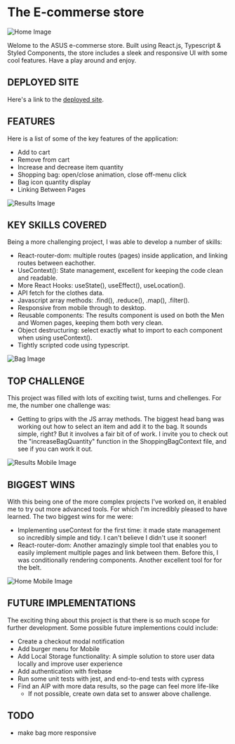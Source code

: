 # The E-commerse store

![Home Image](public/images/homeDesktop.png)

Welome to the ASUS e-commerse store. Built using React.js, Typescript & Styled Components, the store includes a sleek and responsive UI with some cool features. Have a play around and enjoy.

## DEPLOYED SITE

Here's a link to the <a href="https://eshoplw.netlify.app/">deployed site</a>.

## FEATURES

Here is a list of some of the key features of the application:

- Add to cart
- Remove from cart
- Increase and decrease item quantity
- Shopping bag: open/close animation, close off-menu click
- Bag icon quantity display
- Linking Between Pages

![Results Image](public/images/womenDesktop.png)

## KEY SKILLS COVERED

Being a more challenging project, I was able to develop a number of skills:

- React-router-dom: multiple routes (pages) inside application, and linking routes between eachother.
- UseContext(): State management, excellent for keeping the code clean and readable.
- More React Hooks: useState(), useEffect(), useLocation().
- API fetch for the clothes data.
- Javascript array methods: .find(), .reduce(), .map(), .filter().
- Responsive from mobile through to desktop.
- Reusable components: The results component is used on both the Men and Women pages, keeping them both very clean.
- Object destructuring: select exactly what to import to each component when using useContext().
- Tightly scripted code using typescript.

![Bag Image](public/images/sidebarDesktop.png)


## TOP CHALLENGE

This project was filled with lots of exciting twist, turns and chellenges. For me, the number one challenge was:

- Getting to grips with the JS array methods. The biggest head bang was working out how to select an item and add it to the bag. It sounds simple, right? But it involves a fair bit of of work. I invite you to check out the "increaseBagQuantity" function in the ShoppingBagContext file, and see if you can work it out.

![Results Mobile Image](public/images/menMobile.png)


## BIGGEST WINS

With this being one of the more complex projects I've worked on, it enabled me to try out more advanced tools. For which I'm incredibly pleased to have learned. The two biggest wins for me were:

- Implementing useContext for the first time: it made state management so incredibly simple and tidy. I can't believe I didn't use it sooner!
- React-router-dom: Another amazingly simple tool that enables you to easily implement multiple pages and link between them. Before this, I was conditionally rendering components. Another excellent tool for for the belt.

![Home Mobile Image](public/images/homeMobile.png)


## FUTURE IMPLEMENTATIONS

The exciting thing about this project is that there is so much scope for further development. Some possible future implementions could include:

- Create a checkout modal notification
- Add burger menu for Mobile
- Add Local Storage functionality: A simple solution to store user data locally and improve user experience
- Add authentication with firebase
- Run some unit tests with jest, and end-to-end tests with cypress
- Find an AIP with more data results, so the page can feel more life-like
  - If not possible, create own data set to answer above challenge.




## TODO
- make bag more responsive 